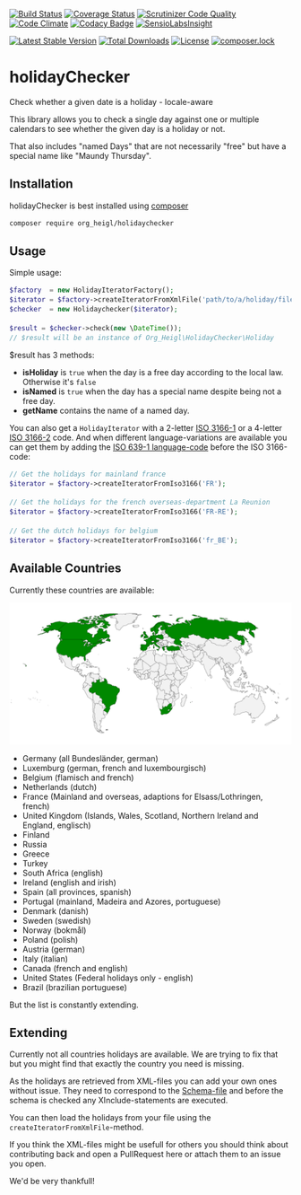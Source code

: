 [![Build Status](https://github.com/heiglandreas/holidayChecker/workflows/Build/badge.svg)](https://github.com/heiglandreas/holidayChecker/actions?query=workflow%3ABuild)
[![Coverage Status](https://coveralls.io/repos/github/heiglandreas/holidayChecker/badge.svg?branch=main)](https://coveralls.io/github/heiglandreas/holidayChecker?branch=main)
[![Scrutinizer Code Quality](https://scrutinizer-ci.com/g/heiglandreas/holidayChecker/badges/quality-score.png?b=main)](https://scrutinizer-ci.com/g/heiglandreas/holidayChecker/?branch=main)
[![Code Climate](https://lima.codeclimate.com/github/heiglandreas/holidayChecker/badges/gpa.svg)](https://lima.codeclimate.com/github/heiglandreas/holidayChecker)
[![Codacy Badge](https://api.codacy.com/project/badge/Grade/151d3ea7c58d4f4eb7dc7b2073781657)](https://www.codacy.com/app/github_70/holidayChecker?utm_source=github.com&amp;utm_medium=referral&amp;utm_content=heiglandreas/holidayChecker&amp;utm_campaign=Badge_Grade)
[![SensioLabsInsight](https://insight.sensiolabs.com/projects/36a28cf5-b7e4-474d-bded-8f6b70fa9ea8/mini.png)](https://insight.sensiolabs.com/projects/36a28cf5-b7e4-474d-bded-8f6b70fa9ea8)

[![Latest Stable Version](https://poser.pugx.org/org_heigl/holidaychecker/v/stable)](https://packagist.org/packages/org_heigl/holidaychecker)
[![Total Downloads](https://poser.pugx.org/org_heigl/holidaychecker/downloads)](https://packagist.org/packages/org_heigl/holidaychecker)
[![License](https://poser.pugx.org/org_heigl/holidaychecker/license)](https://packagist.org/packages/org_heigl/holidaychecker)
[![composer.lock](https://poser.pugx.org/org_heigl/holidaychecker/composerlock)](https://packagist.org/packages/org_heigl/holidaychecker)


# holidayChecker

Check whether a given date is a holiday - locale-aware

This library allows you to check a single day against one or multiple calendars 
to see whether the given day is a holiday or not.

That also includes "named Days" that are not necessarily "free" but have a special 
name like "Maundy Thursday". 

## Installation

holidayChecker is best installed using [composer](https://getcomposer.org)

```bash
composer require org_heigl/holidaychecker
```

## Usage

Simple usage:

```php
$factory  = new HolidayIteratorFactory();
$iterator = $factory->createIteratorFromXmlFile('path/to/a/holiday/file.xml');
$checker  = new Holidaychecker($iterator);

$result = $checker->check(new \DateTime());
// $result will be an instance of Org_Heigl\HolidayChecker\Holiday
```

$result has 3 methods:

* **isHoliday** is ```true``` when the day is a free day according to the local law. Otherwise it's ```false```
* **isNamed** is ```true``` when the day has a special name despite being not a free day.
* **getName** contains the name of a named day. 

You can also get a ```HolidayIterator``` with a 2-letter [ISO 3166-1](https://en.wikipedia.org/wiki/ISO_3166-1)
or a 4-letter [ISO 3166-2](https://en.wikipedia.org/wiki/ISO_3166-2) code. And when different language-variations are available you can get them 
by adding the [ISO 639-1 language-code](https://en.wikipedia.org/wiki/ISO_3166-2) before the ISO 3166-code:

```php
// Get the holidays for mainland france
$iterator = $factory->createIteratorFromIso3166('FR');

// Get the holidays for the french overseas-department La Reunion
$iterator = $factory->createIteratorFromIso3166('FR-RE');

// Get the dutch holidays for belgium
$iterator = $factory->createIteratorFromIso3166('fr_BE');
```

## Available Countries

Currently these countries are available:

![Map of the world](world.svg)

* Germany (all Bundesländer, german)
* Luxemburg (german, french and luxembourgisch)
* Belgium (flamisch and french)
* Netherlands (dutch)
* France (Mainland and overseas, adaptions for Elsass/Lothringen, french)
* United Kingdom (Islands, Wales, Scotland, Northern Ireland and England, englisch)
* Finland
* Russia
* Greece
* Turkey
* South Africa (english)
* Ireland (english and irish)
* Spain (all provinces, spanish)
* Portugal (mainland, Madeira and Azores, portuguese)
* Denmark (danish)
* Sweden (swedish)
* Norway (bokmål)
* Poland (polish)
* Austria (german)
* Italy (italian)
* Canada (french and english)
* United States (Federal holidays only - english)
* Brazil (brazilian portuguese)

But the list is constantly extending.

## Extending

Currently not all countries holidays are available. We are trying to fix that 
but you might find that exactly the country you need is missing.

As the holidays are retrieved from XML-files you can add your own ones without 
issue. They need to correspond to the [Schema-file](https://github.com/heiglandreas/holidayChecker/blob/master/share/holidays.xsd) 
and before the schema is checked any XInclude-statements are executed. 

You can then load the holidays from your file using the ```createIteratorFromXmlFile```-method.

If you think the XML-files might be usefull for others you should think about 
contributing back and open a PullRequest here or attach them to an issue you open.

We'd be very thankfull!
